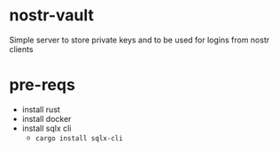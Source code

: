 # nostr-vault
Simple server to store private keys and to be used for logins from nostr clients



# pre-reqs
* install rust
* install docker
* install sqlx cli
    - `cargo install sqlx-cli`

